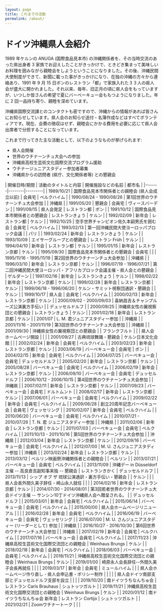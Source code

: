```yaml
---
layout: page
title: これまでの活動
permalink: /about/
---
```


# ドイツ沖縄県人会紹介

<!--
1989 年ケルンの ANUGA (国際食品見本市) の沖縄関係者を、その当時交流のあった県出身者 3 家族でお迎えしたことがきっかけで、ときどき集まって美味しいお料理を囲みながら親睦会をしようということになりました。その後、沖縄民間大使制度ができて、外間久美子が初代のドイツ沖縄民間大使に任命され、新聞に載った事がきっかけになり、在独の沖縄の方々から連絡あり、1991 年 9 月 15 日ボンのレストラン「都」で家族入れた３３人の県人会が盛大に開かれました。それ以来、毎年、旧正月の頃に県人会をもっていますが、いつしか皆さんの希望で夏にバーベーキュー会ももつようになりました。年に 2 回一品持ち寄り、親睦を深めています。
-->
1989 年ケルンの ANUGA (国際食品見本市) の沖縄関係者を、その当時交流のあった県出身者 3 家族でお迎えしたことがきっかけで、ときどき集まって美味しいお料理を囲みながら親睦会をしようということになりました。その後、沖縄民間大使制度ができて、新聞に載った事がきっかけになり、在独の沖縄の方々から連絡あり、1991 年 9 月 15 日ボンのレストラン「都」で家族入れた３３人の県人会が盛大に開かれました。それ以来、毎年、旧正月の頃に県人会をもっていますが、いつしか皆さんの希望で夏にバーベーキュー会ももつようになりました。年に 2 回一品持ち寄り、親睦を深めています。

沖縄県国際交流課とのコンタクトも密ですので、沖縄からの情報があれば皆さんにお知らせしています。県人会のお知らせ送付・名簿作成などはすべてボランティアです。現在、会費の徴収はせず、親睦会にかかる費用を必要に応じて県人会出席者で分担することになっています。

これまで行ってきた主な活動として、以下のようなものが挙げられます:
- 県人会開催
- 世界のウチナーンチュ大会への参加
- 沖縄県高校生芸術文化国際交流プログラム援助
- ウチナージュニアスタディー参加者募集
- 沖縄県からの訪問者 (県庁、文化関係者等) との懇親会


| 開催日時/期間 | 活動のタイトルと内容 | 開催施設などの名前 | 都市名 |
|-------|--------|---------|
| 1989/10/21 | 国際食品見本市関係者との親睦会 (県人会成立以前) | 会員宅 | ベルクハイム |
| 1990/08/24 - 1990/08/26 | 第1回世界のウチナーンチュ大会参加 |  | 沖縄県 |
| 1991/05/20 | 懇親会 | 会員宅 | ヴィースバーデン |
| 1991/09/15 | 県人会発足 | レストラン都 | ボン |
| 1991/10/12 | 国際食品見本市関係者との懇親会 | レストランきょう | ケルン |
| 1992/02/09 | 新年会 | レストラン都 | ケルン |
| 1992/10/25 | 空手世界チャンピオン佐久本嗣男氏を囲む会 | 会員宅 | ベルクハイム |
| 1993/02/13 | 第一回沖縄民間大使ヨーロッパブロック会議 |  | パリ |
| 1993/02/24 | 新年会 | レストランきょう | ケルン |
| 1993/10/09 | エイサーグループとの懇親会 | レストラン Früh | ケルン |
| 1994/04/10 | 新年会 | レストラン都 | ケルン |
| 1995/01/15 | 新年会 | レストラン京都 | ケルン |
| 1995/09/30 | 国際食品見本市関係者との懇親会 | 会員宅 |  |
| 1995/11/16 - 1995/11/19 | 第2回世界のウチナーンチュ大会参加 |  | 沖縄県 |
| 1996/03/10 | 新年会 | レストラン京都 | ケルン |
| 1996/07/19 - 1996/07/21 | 第二回沖縄民間大使ヨーロッパ・アフリカブロック会議主催・県人会との懇親会 |  | ゲルダーン |
| 1997/02/16 | 新年会 | レストランきょう | ケルン |
| 1998/02/22 | 新年会 | レストラン京都 | ケルン |
| 1999/02/28 | 新年会 | レストラン京都 | ケルン |
| 1999/06/18 - 1996/06/20 | ケルン・サミット視察団通訳・懇親会 |  | ケルン |
| 1999/10/17 | 県人会 | 会員宅 | ベルクハイム |
| 2000/02/13 | 新年会 | レストラン京都 | ケルン |
| 2000/09/02 - 2000/09/03 | 喜納昌吉＆チャンプルーズ公演裏方手伝い |  | デュッセルドルフ |
| 2000/09/25 | 沖縄県女性の翼視察団との懇親会 | レストランきょう | ケルン |
| 2001/02/18 | 新年会 | レストラン京都 | ケルン |
| 2001/07 | L. M. 君ジュニアスタディー参加 |  | 沖縄県 |
| 2001/11/16 - 2001/11/19 | 第3回世界のウチナーンチュ大会参加 |  | 沖縄県 |
| 2001/09/30 | 沖縄県女性の翼視察団との懇親会 |  | フランクフルト |
|  | 県人会ホームページ開設 |  |  |
| 2001/09/27 | 古典琉球舞踊・懇親会 | ケルン日本文化会館 |  |
| 2002/02/24 | 新年会 | 会員宅 | ベルクハイム |
| 2003/02/23 | 新年会 | レストラン京都 | ケルン |
| 2003/06/19 | バーベキュー会 | 会員宅 | ボン |
| 2004/02/15 | 新年会 | 会員宅 | ベルクハイム |
| 2004/07/25 | バーベキュー会 | 会員宅 | デュッセルドルフ |
| 2005/02/20 | 新年会 | レストラン京都 | ケルン |
| 2005/08/28 | バーベキュー会 | 会員宅 | ベルクハイム |
| 2006/02/19 | 新年会 | レストラン京都 | ケルン |
| 2006/09/10 | バーベキュー会 | 会員宅 | デュッセルドルフ |
| 2006/10/12 - 2006/10/15 | 第4回世界のウチナーンチュ大会参加 |  | 沖縄県 |
| 2007/02/11 | 新年会 | レストラン京都 | ケルン |
| 2007/09/23 | バーベキュー会 | 会員宅 | ドルトムント |
| 2008/02/17 | 新年会 | レストラン京都 | ケルン |
| 2007/06/01 | バーベキュー会 | 会員宅 | ベルクハイム |
| 2009/02/22 | 新年会 | 会員宅 | ベルクハイム |
| 2009/06/28 | 創立20周年記念バーベキュー会 | 会員宅 | ヴェッセリング |
| 2010/02/07 | 新年会 | 会員宅 | ベルクハイム |
| 2010/06/20 | バーベキュー会 | 会員宅 | ベルクハイム |
| 2010/07/21 - 2010/07/26 | T. N. 君 ジュニアスタディー参加 |  | 沖縄県 |
| 2011/02/06 | 新年会 | レストラン京都 | ケルン |
| 2011/07/03 | バーベキュー会 | 会員宅 | ベルクハイム |
| 2011/10/13 - 2011/10/16 | 第5回世界のウチナーンチュ大会参加 |  | 沖縄県 |
| 2012/03/04 | 新年会 | レストラン京都 | ケルン |
| 2012/09/16 | バーベキュー会 | 会員宅 | ベルクハイム |
| 2012/07/00 | M. U. さんジュニアスタディー参加 |  | 沖縄県 |
| 2013/02/24 | 新年会 | レストラン京都 | ケルン |
| 2013/03/12 | ベルリン映画祭沖縄関係者との親睦会 |  | ベルリン |
| 2013/07/21 | バーベキュー会 | 会員宅 | ベルクハイム |
| 2013/11/09 | 沖縄デー in Düsseldorf 主催 -- 高良倉吉副知事来独 -- 懇親会 | レストランきかく | デュッセルドルフ |
| 2013/11/13 | シップ オブ ザ 琉球公演通訳・裏方手伝い・懇親会 |  | ケルン |
|  | 県人会長外間久美子辞任・崎山永人就任 |  |  |
| 2014/02/16 | 新年会 | レストラン京都 | ケルン |
| 2014/07/30 - 2014/08/01 | 第3回若者世界のウチナーンチュ大会ドイツ主催 -- サンシン10丁ドイツ沖縄県人会へ贈呈される。 |  | デュッセルドルフ |
| 2015/03/01 | 新年会 | 会員宅 | ベルクハイム |
| 2015/06/14 | バーベキュー会 | 会員宅 | ベルクハイム |
| 2015/00/00 | 県人会ホームページリニューアル |  |  |
| 2016/02/28 | 新年会 | 会員宅 | ベルクハイム |
| 2016/06/19 | バーベキュー会 | 会員宅 | ヴェッセリング |
| 2016/07/00 | M. U. さんジュニアスタディー (リーダーとして) 参加 |  | 沖縄県 |
| 2016/10/27 - 2016/10/30 | 第6回世界のウチナーンチュ大会参加 |  | 沖縄県 |
| 2017/02/19 | 新年会 | 会員宅 | ベルクハイム |
| 2017/07/16 | バーベキュー会 | 会員宅 | ベルクハイム |
| 2017/11/23 | 沖縄県高校生芸術文化国際交流団との親睦会 | Weinhaus Brungs | ケルン |
| 2018/02/18 | 新年会 | 会員宅 | ベルクハイム |
| 2018/06/03 | バーベキュー会 | 会員宅 | ベルクハイム |
| 2018/11/21 | 沖縄県高校生芸術文化国際交流団との親睦会 | Weinhaus Brungs | ケルン |
| 2019/01/00 | 崎原永人会長辞任--外間久美子会長再就任 |  |  |
| 2019/03/17 | 新年会 | 会員宅 | ミュールハイム |
|  | 県人会ホームページ作り直し - 県人会申込書・ポリシー制作 |  |  |
|  | 県人会ドイツ南部支部とデュッセルドルフ支部を設立 |  |  |
| 2019/10/20 | 南ドイツうちなんちゅ会 | レストラン Carls Brauhaus  | シュトッツガルト |
| 2019/11/21 | 沖縄県高校生芸術文化国際交流団との親睦会 | Weinhaus Brungs | ケルン |
| 2020/01/12 | 南ドイツうちなんちゅ会 新年会 | レストラン Cortijo | シュトッツガルト |
| 2021/02/21 | Zoomウチナートーク |  |  |

